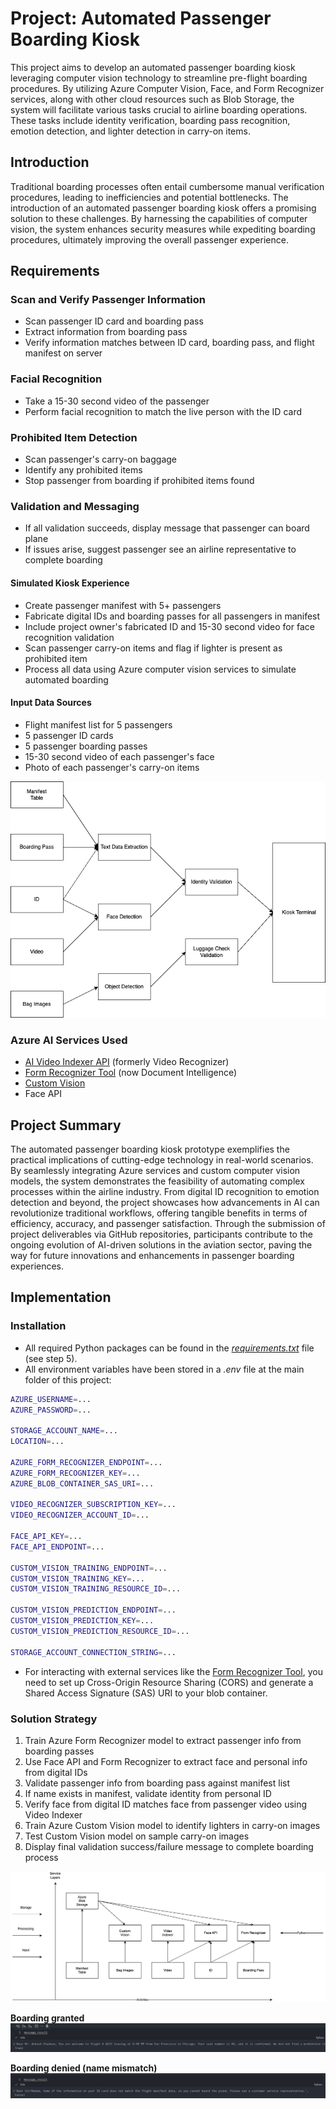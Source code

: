 # Project: Automated Passenger Boarding Kiosk

This project aims to develop an automated passenger boarding kiosk leveraging computer vision technology to streamline pre-flight boarding procedures. By utilizing Azure Computer Vision, Face, and Form Recognizer services, along with other cloud resources such as Blob Storage, the system will facilitate various tasks crucial to airline boarding operations. These tasks include identity verification, boarding pass recognition, emotion detection, and lighter detection in carry-on items.

## Introduction

Traditional boarding processes often entail cumbersome manual verification procedures, leading to inefficiencies and potential bottlenecks. The introduction of an automated passenger boarding kiosk offers a promising solution to these challenges. By harnessing the capabilities of computer vision, the system enhances security measures while expediting boarding procedures, ultimately improving the overall passenger experience.

## Requirements

### Scan and Verify Passenger Information

- Scan passenger ID card and boarding pass
- Extract information from boarding pass
- Verify information matches between ID card, boarding pass, and flight manifest on server

### Facial Recognition

- Take a 15-30 second video of the passenger
- Perform facial recognition to match the live person with the ID card

### Prohibited Item Detection

- Scan passenger's carry-on baggage
- Identify any prohibited items
- Stop passenger from boarding if prohibited items found

### Validation and Messaging

- If all validation succeeds, display message that passenger can board plane
- If issues arise, suggest passenger see an airline representative to complete boarding

#### Simulated Kiosk Experience

- Create passenger manifest with 5+ passengers
- Fabricate digital IDs and boarding passes for all passengers in manifest
- Include project owner's fabricated ID and 15-30 second video for face recognition validation
- Scan passenger carry-on items and flag if lighter is present as prohibited item
- Process all data using Azure computer vision services to simulate automated boarding

#### Input Data Sources

- Flight manifest list for 5 passengers
- 5 passenger ID cards
- 5 passenger boarding passes
- 15-30 second video of each passenger's face
- Photo of each passenger's carry-on items

![Data Flow Diagram](./Step%201%20-%20Problem%20Definition%20&%20System%20Design/DataFlowDiagram.png)

### Azure AI Services Used

- [AI Video Indexer API](https://www.videoindexer.ai) (formerly Video Recognizer)
- [Form Recognizer Tool](https://fott-2-1.azurewebsites.net/) (now Document Intelligence)
- [Custom Vision](https://www.customvision.ai/)
- Face API

## Project Summary

The automated passenger boarding kiosk prototype exemplifies the practical implications of cutting-edge technology in real-world scenarios. By seamlessly integrating Azure services and custom computer vision models, the system demonstrates the feasibility of automating complex processes within the airline industry. From digital ID recognition to emotion detection and beyond, the project showcases how advancements in AI can revolutionize traditional workflows, offering tangible benefits in terms of efficiency, accuracy, and passenger satisfaction. Through the submission of project deliverables via GitHub repositories, participants contribute to the ongoing evolution of AI-driven solutions in the aviation sector, paving the way for future innovations and enhancements in passenger boarding experiences.

## Implementation

### Installation

- All required Python packages can be found in the [_requirements.txt_](step_5_validation_metrics_monitoring/requirements.txt) file (see step 5).
- All environment variables have been stored in a _.env_ file at the main folder of this project:

```bash
AZURE_USERNAME=...
AZURE_PASSWORD=...

STORAGE_ACCOUNT_NAME=...
LOCATION=...

AZURE_FORM_RECOGNIZER_ENDPOINT=...
AZURE_FORM_RECOGNIZER_KEY=...
AZURE_BLOB_CONTAINER_SAS_URI=...

VIDEO_RECOGNIZER_SUBSCRIPTION_KEY=...
VIDEO_RECOGNIZER_ACCOUNT_ID=...

FACE_API_KEY=...
FACE_API_ENDPOINT=...

CUSTOM_VISION_TRAINING_ENDPOINT=...
CUSTOM_VISION_TRAINING_KEY=...
CUSTOM_VISION_TRAINING_RESOURCE_ID=...

CUSTOM_VISION_PREDICTION_ENDPOINT=...
CUSTOM_VISION_PREDICTION_KEY=...
CUSTOM_VISION_PREDICTION_RESOURCE_ID=...

STORAGE_ACCOUNT_CONNECTION_STRING=...
```

- For interacting with external services like the [Form Recognizer Tool](https://fott-2-1.azurewebsites.net/), you need to set up Cross-Origin Resource Sharing (CORS) and generate a Shared Access Signature (SAS) URI to your blob container.

### Solution Strategy

1. Train Azure Form Recognizer model to extract passenger info from boarding passes
2. Use Face API and Form Recognizer to extract face and personal info from digital IDs
3. Validate passenger info from boarding pass against manifest list
4. If name exists in manifest, validate identity from personal ID
5. Verify face from digital ID matches face from passenger video using Video Indexer
6. Train Azure Custom Vision model to identify lighters in carry-on images
7. Test Custom Vision model on sample carry-on images
8. Display final validation success/failure message to complete boarding process

![Architectural Diagram](./Step%201%20-%20Problem%20Definition%20&%20System%20Design/Architecture.png)

**Boarding granted**
![Boarding granted](./Step%205%20-%20Validation%20and%20Metrics%20Monitoring/Passed%20All%20Validations.jpg)

**Boarding denied (name mismatch)**
![Boarding denied](./Step%205%20-%20Validation%20and%20Metrics%20Monitoring/Name%20Not%20Validated.jpg)
